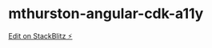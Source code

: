 # mthurston-angular-cdk-a11y

[Edit on StackBlitz ⚡️](https://stackblitz.com/edit/mthurston-angular-cdk-a11y)